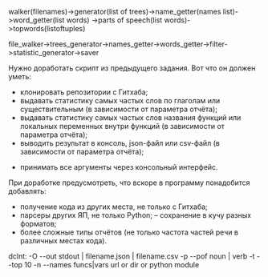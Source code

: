 walker(filenames)->generator(list of trees)->name_getter(names list)->word_getter(list words)
->parts of speech(list words)->topwords(listoftuples)

file_walker->trees_generator->names_getter->words_getter->filter->statistic_generator->saver


Нужно доработать скрипт из предыдущего задания. Вот что он должен уметь:

+ клонировать репозитории с Гитхаба;
+ выдавать статистику самых частых слов по глаголам или существительным (в зависимости от параметра отчёта);
+ выдавать статистику самых частых слов названия функций или локальных переменных внутри функций
(в зависимости от параметра отчёта);
+ выводить результат в консоль, json-файл или csv-файл (в зависимости от параметра отчёта);
- принимать все аргументы через консольный интерфейс.


При доработке предусмотреть, что вскоре в программу понадобится добавлять:

- получение кода из других места, не только с Гитхаба;
- парсеры других ЯП, не только Python;
– сохранение в кучу разных форматов;
- более сложные типы отчётов (не только частота частей речи в различных местах кода).


dclnt:
    -O --out stdout | filename.json | filename.csv
    -p --pof noun | verb
    -t --top 10
    -n --names funcs|vars
    url or dir or python module

